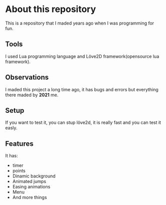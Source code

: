 # About this repository

This is a repository that I maded years ago when I was programming for fun.

## Tools

I used Lua programming language and Löve2D framework(opensource lua framework).

## Observations

I maded this project a long time ago, it has bugs and errors but everything there maded by **2021** me.

## Setup

If you want to test it, you can stup löve2d, it is really fast and you can test it easly.

## Features

It has: 
- timer
- points
- Dinamic background
- Animated jumps
- Easing animations
- Menu
- And more things
